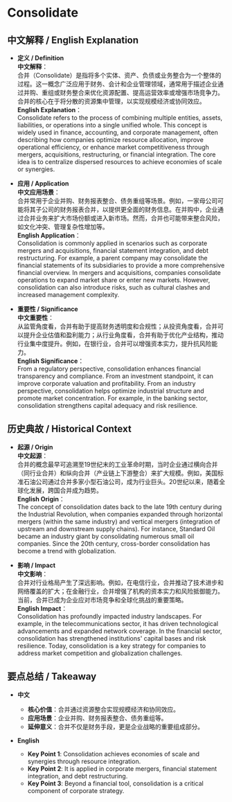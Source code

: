 # Consolidate

## 中文解释 / English Explanation

* **定义 / Definition**  
  **中文解释**：  
  合并（Consolidate）是指将多个实体、资产、负债或业务整合为一个整体的过程。这一概念广泛应用于财务、会计和企业管理领域，通常用于描述企业通过并购、重组或财务整合来优化资源配置、提高运营效率或增强市场竞争力。合并的核心在于将分散的资源集中管理，以实现规模经济或协同效应。  
  **English Explanation**：  
  Consolidate refers to the process of combining multiple entities, assets, liabilities, or operations into a single unified whole. This concept is widely used in finance, accounting, and corporate management, often describing how companies optimize resource allocation, improve operational efficiency, or enhance market competitiveness through mergers, acquisitions, restructuring, or financial integration. The core idea is to centralize dispersed resources to achieve economies of scale or synergies.

* **应用 / Application**  
  **中文应用场景**：  
  合并常用于企业并购、财务报表整合、债务重组等场景。例如，一家母公司可能将其子公司的财务报表合并，以提供更全面的财务信息。在并购中，企业通过合并业务来扩大市场份额或进入新市场。然而，合并也可能带来整合风险，如文化冲突、管理复杂性增加等。  
  **English Application**：  
  Consolidation is commonly applied in scenarios such as corporate mergers and acquisitions, financial statement integration, and debt restructuring. For example, a parent company may consolidate the financial statements of its subsidiaries to provide a more comprehensive financial overview. In mergers and acquisitions, companies consolidate operations to expand market share or enter new markets. However, consolidation can also introduce risks, such as cultural clashes and increased management complexity.

* **重要性 / Significance**  
  **中文重要性**：  
  从监管角度看，合并有助于提高财务透明度和合规性；从投资角度看，合并可以提升企业估值和盈利能力；从行业角度看，合并有助于优化产业结构，推动行业集中度提升。例如，在银行业，合并可以增强资本实力，提升抗风险能力。  
  **English Significance**：  
  From a regulatory perspective, consolidation enhances financial transparency and compliance. From an investment standpoint, it can improve corporate valuation and profitability. From an industry perspective, consolidation helps optimize industrial structure and promote market concentration. For example, in the banking sector, consolidation strengthens capital adequacy and risk resilience.

## 历史典故 / Historical Context

* **起源 / Origin**  
  **中文起源**：  
  合并的概念最早可追溯至19世纪末的工业革命时期，当时企业通过横向合并（同行业合并）和纵向合并（产业链上下游整合）来扩大规模。例如，美国标准石油公司通过合并多家小型石油公司，成为行业巨头。20世纪以来，随着全球化发展，跨国合并成为趋势。  
  **English Origin**：  
  The concept of consolidation dates back to the late 19th century during the Industrial Revolution, when companies expanded through horizontal mergers (within the same industry) and vertical mergers (integration of upstream and downstream supply chains). For instance, Standard Oil became an industry giant by consolidating numerous small oil companies. Since the 20th century, cross-border consolidation has become a trend with globalization.

* **影响 / Impact**  
  **中文影响**：  
  合并对行业格局产生了深远影响。例如，在电信行业，合并推动了技术进步和网络覆盖的扩大；在金融行业，合并增强了机构的资本实力和风险抵御能力。当前，合并已成为企业应对市场竞争和全球化挑战的重要策略。  
  **English Impact**：  
  Consolidation has profoundly impacted industry landscapes. For example, in the telecommunications sector, it has driven technological advancements and expanded network coverage. In the financial sector, consolidation has strengthened institutions' capital bases and risk resilience. Today, consolidation is a key strategy for companies to address market competition and globalization challenges.

## 要点总结 / Takeaway

* **中文**  
  - **核心价值**：合并通过资源整合实现规模经济和协同效应。  
  - **应用场景**：企业并购、财务报表整合、债务重组等。  
  - **延伸意义**：合并不仅是财务手段，更是企业战略的重要组成部分。  

* **English**  
  - **Key Point 1**: Consolidation achieves economies of scale and synergies through resource integration.  
  - **Key Point 2**: It is applied in corporate mergers, financial statement integration, and debt restructuring.  
  - **Key Point 3**: Beyond a financial tool, consolidation is a critical component of corporate strategy.